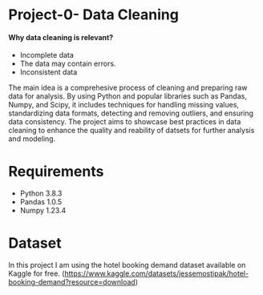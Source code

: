 # Project-0- Data Cleaning


#### Why data cleaning is relevant?
* Incomplete data
* The data may contain errors.
* Inconsistent data

The main idea is a comprehesive process of cleaning and preparing raw data for analysis.
By using Python and popular libraries such as Pandas, Numpy, and Scipy, it includes techniques for handling missing values, standardizing data formats, detecting and removing outliers, and ensuring data consistency. The project aims to showcase best practices in data cleaning to enhance the quality and reability of datsets for further analysis and modeling.

# Requirements

* Python 3.8.3
* Pandas 1.0.5
* Numpy  1.23.4


# Dataset

In this project I am using the hotel booking demand dataset available on Kaggle for free.
(https://www.kaggle.com/datasets/jessemostipak/hotel-booking-demand?resource=download)

